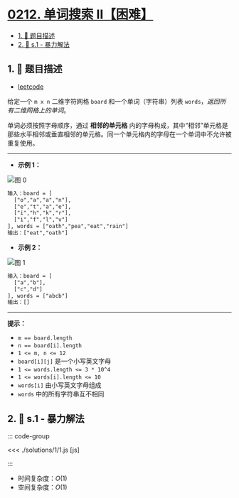# [0212. 单词搜索 II【困难】](https://github.com/tnotesjs/TNotes.leetcode/tree/main/notes/0212.%20%E5%8D%95%E8%AF%8D%E6%90%9C%E7%B4%A2%20II%E3%80%90%E5%9B%B0%E9%9A%BE%E3%80%91)

<!-- region:toc -->

- [1. 📝 题目描述](#1--题目描述)
- [2. 🎯 s.1 - 暴力解法](#2--s1---暴力解法)

<!-- endregion:toc -->

## 1. 📝 题目描述

- [leetcode](https://leetcode.cn/problems/word-search-ii/)

给定一个 `m x n` 二维字符网格 `board` 和一个单词（字符串）列表 `words`，_返回所有二维网格上的单词_。

单词必须按照字母顺序，通过 **相邻的单元格** 内的字母构成，其中“相邻”单元格是那些水平相邻或垂直相邻的单元格。同一个单元格内的字母在一个单词中不允许被重复使用。

---

- **示例 1：**

![图 0](https://cdn.jsdelivr.net/gh/tnotesjs/imgs@main/2025-09-10-21-41-12.png)

```txt
输入：board = [
  ["o","a","a","n"],
  ["e","t","a","e"],
  ["i","h","k","r"],
  ["i","f","l","v"]
], words = ["oath","pea","eat","rain"]
输出：["eat","oath"]
```

- **示例 2：**

![图 1](https://cdn.jsdelivr.net/gh/tnotesjs/imgs@main/2025-09-10-21-41-17.png)

```txt
输入：board = [
  ["a","b"],
  ["c","d"]
], words = ["abcb"]
输出：[]
```

---

**提示：**

- `m == board.length`
- `n == board[i].length`
- `1 <= m, n <= 12`
- `board[i][j]` 是一个小写英文字母
- `1 <= words.length <= 3 * 10^4`
- `1 <= words[i].length <= 10`
- `words[i]` 由小写英文字母组成
- `words` 中的所有字符串互不相同

## 2. 🎯 s.1 - 暴力解法

::: code-group

<<< ./solutions/1/1.js [js]

:::

- 时间复杂度：$O(1)$
- 空间复杂度：$O(1)$
